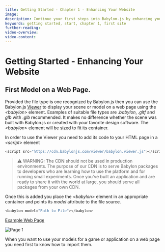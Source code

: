 ```yaml
---
title: Getting Started - Chapter 1 - Enhancing Your Website
image: 
description: Continue your first steps into Babylon.js by enhancing your first website.
keywords: getting started, start, chapter 1, first site
further-reading: 
video-overview:
video-content:
---
```


# Getting Started - Enhancing Your Website

## First Model on a Web Page.
Provided the file type is one recognized by Babylon.js then you can use the Babylon.js [Viewer](/features/featuresDeepDive/babylonViewer) to display your scene or model on a web page using the *&lt;babylon&gt;* element. Examples of suitable file types are *.babylon*, *.gltf* and *glb* with *.glb* recommended. It makes no difference whether the scene was built with Babylon.js or created with your favorite design software. The *&lt;babylon&gt;* element will be sized to fit its container.

In order to use the Viewer you need to add its code to your HTML page in a *&lt;script&gt;* element

```javascript
<script src="https://cdn.babylonjs.com/viewer/babylon.viewer.js"></script>
```

> ⚠️ WARNING: The CDN should not be used in production environments. The purpose of our CDN is to serve Babylon packages to developers who are learning how to use the platform and for running small experiments. Once you've built an application and are ready to share it with the world at large, you should serve all packages from your own CDN.

Once this is added you place the *&lt;babylon&gt;* element in an appropriate container and points its *model* attribute to the file source.

```javascript
<babylon model="Path to File"></babylon>
```

[Example Web Page](/webpages/page1.html)

![Page 1](/img/getstarted/view1.png)

When you want to use your models for a game or application on a web page you need first to know how to import them. 
